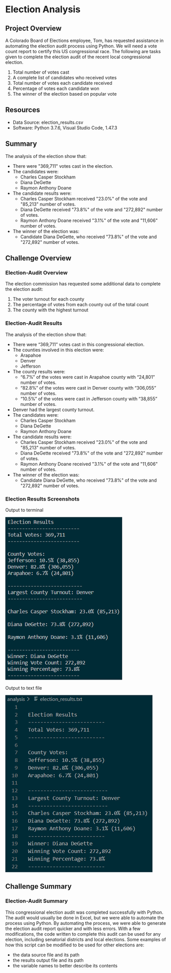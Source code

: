 # Election Analysis

## Project Overview
A Colorado Board of Elections employee, Tom, has requested assistance in automating the election audit process using Python. We will need a vote count report to certify this US congressional race. The following are tasks given to complete the election audit of the recent local congressional election.

1. Total number of votes cast
2. A complete list of candidates who received votes
3. Total number of votes each candidate received
4. Percentage of votes each candidate won
5. The winner of the election based on popular vote


## Resources
- Data Source: election_results.csv
- Software: Python 3.7.6, Visual Studio Code, 1.47.3

## Summary
The analysis of the election show that:
- There were "369,711" votes cast in the election.
- The candidates were:
    - Charles Casper Stockham
    - Diana DeGette
    - Raymon Anthony Doane
- The candidate results were:
    - Charles Casper Stockham received "23.0%" of the vote and "85,213" number of votes.
    - Diana DeGette received "73.8%" of the vote and "272,892" number of votes.
    - Raymon Anthony Doane received "3.1%" of the vote and "11,606" number of votes.
 - The winner of the election was:
    - Candidate Diana DeGette, who received "73.8%" of the vote and "272,892" number of votes.
  
## Challenge Overview
### Election-Audit Overview
The election commission has requested some additional data to complete the election audit:

1. The voter turnout for each county
2. The percentage of votes from each county out of the total count
3. The county with the highest turnout

### Election-Audit Results
The analysis of the election show that:
-	There were “369,711” votes cast in this congressional election.
-	The counties involved in this election were:
    - Arapahoe
    - Denver
    - Jefferson
-	The county results were:
    -	“6.7%” of the votes were cast in Arapahoe county with “24,801” number of votes.
    -	“82.8%” of the votes were cast in Denver county with “306,055” number of votes.
    -	“10.5%” of the votes were cast in Jefferson county with “38,855” number of votes.
-	Denver had the largest county turnout.
-	The candidates were:
    -	Charles Casper Stockham
    -	Diana DeGette
    -	Raymon Anthony Doane
-	The candidate results were:
    -	Charles Casper Stockham received "23.0%" of the vote and "85,213" number of votes.
    -	Diana DeGette received "73.8%" of the vote and "272,892" number of votes.
    -	Raymon Anthony Doane received "3.1%" of the vote and "11,606" number of votes.
-	The winner of the election was:
    -	Candidate Diana DeGette, who received "73.8%" of the vote and "272,892" number of votes.
    
### Election Results Screenshots
Output to terminal

![Terminal election results](resources/election_results_terminal.PNG)


Output to text file

![Text file election results](resources/election_results_txtfile.PNG)


## Challenge Summary
### Election-Audit Summary
This congressional election audit was completed successfully with Python. The audit would usually be done in Excel, but we were able to automate the process using Python. By automating the process, we were able to generate the election audit report quicker and with less errors. With a few modifications, the code written to complete this audit can be used for any election, including senatorial districts and local elections. Some examples of how this script can be modified to be used for other elections are:
- the data source file and its path
- the results output file and its path
- the variable names to better describe its contents
